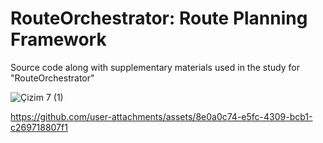 # RouteOrchestrator: Route Planning Framework
Source code along with supplementary materials used in the study for "RouteOrchestrator"

![Çizim 7 (1)](https://github.com/user-attachments/assets/3ca193d6-5ded-4c1f-9b14-8b884842a67d)


https://github.com/user-attachments/assets/8e0a0c74-e5fc-4309-bcb1-c269718807f1

